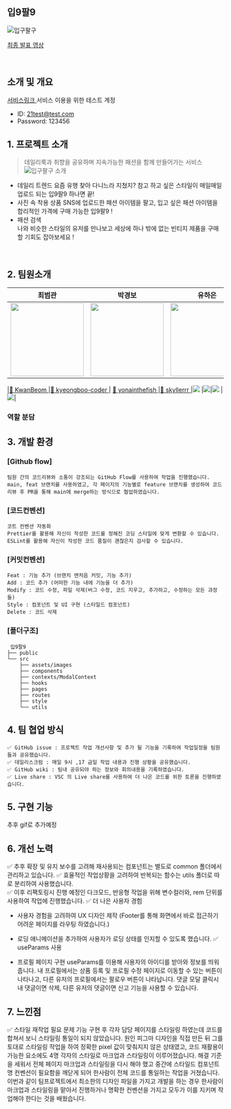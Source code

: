 ## 입9팔9

![입구팔구](https://github.com/yonainthefish/githubTest/assets/124084624/553ab6fb-ccc5-41ee-b0f2-ab985b78d1f5)

<a href=""> 최종 발표 영상 </a>

<br>

## 소개 및 개요
<a href=""> 서비스링크 </a>
서비스 이용을 위한 테스트 계정

- ID: 21test@test.com
- Password: 123456
  <br>

## 1. 프로젝트 소개
> 데일리룩과 취향을 공유하며 지속가능한 패션을 함께 만들어가는 서비스 <br>
![입구팔구 소개](https://github.com/yonainthefish/githubTest/assets/124084624/ae9f2a0f-296a-4216-b625-7446aa8f2c1c)


 -  데일리 트렌드
   요즘 유행 찾아 다니느라 지쳤지? 참고 하고 싶은 스타일이 매일매일 업로드 되는 입9팔9 하나면 끝! 
 - 사진 속 착용 상품
   SNS에 업로드한 패션 아이템을 팔고, 입고 싶은 패션 아이템을 합리적인 가격에 구매 가능한 입9팔9 !
 - 패션 검색   
   나와 비슷한 스타일의 유저를 만나보고 세상에 하나 밖에 없는 빈티지 제품을 구매할 기회도 잡아보세요 ! 
 <br>

## 2. 팀원소개<br>

|                                                                        최범관                                                                         |                                                                        박경보                                                                         |                                                                        유하은                                                                         |                                                                         한상헌                                                                         |
| :---------------------------------------------------------------------------------------------------------------------------------------------------: | :---------------------------------------------------------------------------------------------------------------------------------------------------: | :---------------------------------------------------------------------------------------------------------------------------------------------------: | :----------------------------------------------------------------------------------------------------------------------------------------------------: |
| <img src="https://github.com/yonainthefish/FE05-Project-Sooryen/assets/124084624/4ac018c7-f9f3-49c1-89e8-9e0523c69919.jpg" width="170" height="170"/> | <img src="https://github.com/yonainthefish/FE05-Project-Sooryen/assets/124084624/f8f06190-ece0-4a5d-ada4-d7df6cca0455.png" width="170" height="170"/> | <img src="https://github.com/yonainthefish/FE05-Project-Sooryen/assets/124084624/dac4ccc0-c4c2-4240-8e4b-067a4b2eeb7d.jpg" width="170" height="170"/> | <img src="https://github.com/yonainthefish/FE05-Project-Sooryen/assets/124084624/9d2c1f67-82c0-4d91-8bf9-09be962044f4.jpg" width="170" height="170" /> |
                                                                  
|<a href="https://github.com/KwanBeom">🔗 KwanBeom </a>|<a href="https://github.com/kyeongboo-coder">🔗 kyeongboo-coder </a> | <a href="https://github.com/yonsinthefish">🔗 yonainthefish </a>                            |<a href="https://github.com/Skyllerrr">🔗 skyllerrr </a> 
|<img src="https://img.shields.io/badge/FrontEnd-3178C6?style=plastic&logoColor=blue"/> |<img src="https://img.shields.io/badge/FrontEnd-3178C6?style=plastic&logoColor=blue"/>|<img src="https://img.shields.io/badge/FrontEnd-3178C6?style=plastic&logoColor=blue"/>  |<img src="https://img.shields.io/badge/FrontEnd-3178C6?style=plastic&logoColor=blue"/>|

### 역할 분담 <br>

## 3. 개발 환경<br>

### [Github flow]
 ```
팀원 간의 코드리뷰와 소통이 강조되는 GitHub Flow를 사용하여 작업을 진행했습니다.
main, feat 브랜치를 사용하였고, 각 페이지의 기능별로 feature 브랜치를 생성하여 코드리뷰 후 PR을 통해 main에 merge하는 방식으로 협업하였습니다.
```

### [코드컨벤션]
```
코트 컨벤션 자동화
Prettier를 활용해 자신이 작성한 코드를 정해진 코딩 스타일에 맞게 변환할 수 있습니다.
ESLint를 활용해 자신이 작성한 코드 품질이 괜찮은지 검사할 수 있습니다.

```

### [커밋컨벤션]
```
Feat : 기능 추가 (브랜치 맨처음 커밋, 기능 추가)
Add : 코드 추가 (어떠한 기능 내에 기능을 더 추가)
Modify : 코드 수정, 파일 삭제(버그 수정, 코드 지우고, 추가하고, 수정하는 모든 과정들)
Style : 컴포넌트 및 UI 구현 (스타일드 컴포넌트)
Delete : 코드 삭제
```


### [폴더구조]
```
 입9팔9
├── public
└── src
    ├── assets/images
    ├── components
    ├── contexts/ModalContext
    ├── hooks
    ├── pages
    ├── routes
    ├── style
    └── utils
```

## 4. 팀 협업 방식
```
✅ GitHub issue : 프로젝트 작업 개선사항 및 추가 될 기능을 기록하여 작업일정을 팀원들과 공유했습니다. 
✅ 데일리스크럼 : 매일 9시 ,17 금일 작업 내용과 진행 상황을 공유했습니다.
✅ GitHub wiki : 팀내 공유되야 하는 정보와 회의내용을 기록하였습니다.
✅ Live share : VSC 의 Live share를 사용하여 더 나은 코드를 위한 토론을 진행하였습니다.

```


## 5.  구현 기능
추후 gif로 추가예정



## 6. 개선 노력
✅ 추후 확장 및 유지 보수를 고려해 재사용되는 컴포넌트는 별도로 common 폴더에서 관리하고 있습니다. 
✅ 효율적인 작업상황을 고려하여 반복되는 함수는 utils 폴더로 따로 분리하여 사용했습니다.  
✅ 이후 리팩토링시 진행 예정인 다크모드, 반응형 작업을 위해 변수컬러와, rem 단위를 사용하여 작업에 진행했습니다. 
✅ 더 나은 사용자 경험
- 사용자 경험을 고려하여 UX 디자인 제작 (Footer를 통해 화면에서 바로 접근하기 어려운 페이지를 라우팅 하였습니다.)
- 로딩 애니메이션을 추가하여 사용자가 로딩 상태를 인지할 수 있도록 했습니다.
✅ useParams 사용

- 프로필 페이지 구현
useParams를 이용해 사용자의 아이디를 받아와 정보를 띄워줍니다. 내 프로필에서는 상품 등록 및 프로필 수정 페이지로 이동할 수 있는 버튼이 나타나고, 다른 유저의 프로필에서는 팔로우 버튼이 나타납니다.
댓글 모달 클릭시 내 댓글이면 삭제, 다른 유저의 댓글이면 신고 기능을 사용할 수 있습니다.

## 7. 느낀점 
✅ 스타일 재작업 필요
문제 기능 구현 후 각자 담당 페이지를 스타일링 하였는데 코드를 합쳐서 보니 스타일링 통일이 되지 않았습니다.
원인 피그마 디자인을 직접 만든 뒤 그를 토대로 스타일링 작업을 하여 정확한 pixel 값이 맞춰지지 않은 상태였고, 코드 재활용이 가능한 요소에도 4명 각자의 스타일로 마크업과 스타일링이 이루어졌습니다.
해결 기준을 세워서 전체 페이지 마크업과 스타일링을 다시 해야 했고 중간에 스타일드 컴포넌트명 컨벤션이 필요함을 깨닫게 되어 한사람이 전체 코드를 통일하는 작업을 거쳤습니다. 이번과 같이 팀프로젝트에서 최소한의 디자인 파일을 가지고 개발을 하는 경우 한사람이 마크업과 스타일링을 맡아서 진행하거나 명확한 컨벤션을 가지고 모두가 이를 지키며 작업해야 한다는 것을 배웠습니다.
